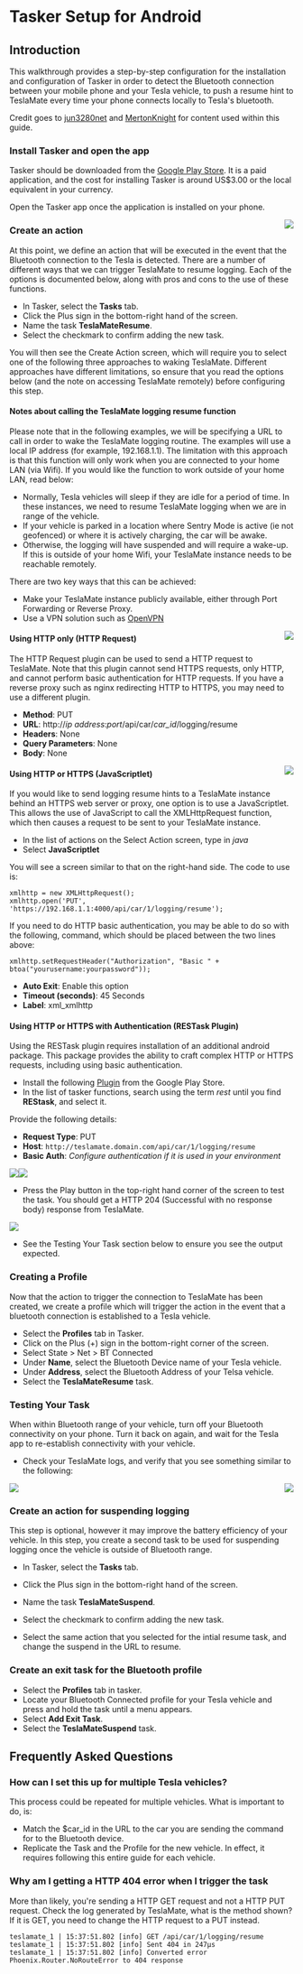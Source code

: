 # Tasker Setup for Android

## Introduction

This walkthrough provides a step-by-step configuration for the installation and configuration of Tasker in order to detect the Bluetooth connection between your mobile phone and your Tesla vehicle, to push a resume hint to TeslaMate every time your phone connects locally to Tesla's bluetooth.

Credit goes to [jun3280net](https://github.com/jun3280net) and [MertonKnight](https://github.com/MertonKnight) for content used within this guide. 

### Install Tasker and open the app

Tasker should be downloaded from the [Google Play Store](https://play.google.com/store). It is a paid application, and the cost for  installing Tasker is around US$3.00 or the local equivalent in your currency. 

Open the Tasker app once the application is installed on your phone.

<img align="right" src="images/tasker-create-action.png" />

### Create an action

At this point, we define an action that will be executed in the event that the Bluetooth connection to the Tesla is detected. There are a number of different ways that we can trigger TeslaMate to resume logging. Each of the options is documented below, along with pros and cons to the use of these functions.

   * In Tasker, select the **Tasks** tab.
   * Click the Plus sign in the bottom-right hand of the screen.
   * Name the task **TeslaMateResume**.
   * Select the checkmark to confirm adding the new task.

You will then see the Create Action screen, which will require you to select one of the following three approaches to waking TeslaMate. Different approaches have different limitations, so ensure that you read the options below (and the note on accessing TeslaMate remotely) before configuring this step.

#### Notes about calling the TeslaMate logging resume function

Please note that in the following examples, we will be specifying a URL to call in order to wake the TeslaMate logging routine. The examples will use a local IP address (for example, 192.168.1.1). The limitation with this approach is that this function will only work when you are connected to your home LAN (via Wifi). If you would like the function to work outside of your home LAN, read below:

   * Normally, Tesla vehicles will sleep if they are idle for a period of time. In these instances, we need to resume TeslaMate logging when we are in range of the vehicle.
   * If your vehicle is parked in a location where Sentry Mode is active (ie not geofenced) or where it is actively charging, the car will be awake.
   * Otherwise, the logging will have suspended and will require a wake-up. If this is outside of your home Wifi, your TeslaMate instance needs to be reachable remotely.
   
There are two key ways that this can be achieved:

   * Make your TeslaMate instance publicly available, either through Port Forwarding or Reverse Proxy.
   * Use a VPN solution such as [OpenVPN](https://github.com/adriankumpf/teslamate/issues/102#issuecomment-531497214)

<img align="right" src="images/tasker-http.png" />

#### Using HTTP only (HTTP Request)

The HTTP Request plugin can be used to send a HTTP request to TeslaMate. Note that this plugin cannot send HTTPS requests, only HTTP, and cannot perform basic authentication for HTTP requests. If you have a reverse proxy such as nginx redirecting HTTP to HTTPS, you may need to use a different plugin.

   * **Method**: PUT
   * **URL**: http://*ip address*:*port*/api/car/*car_id*/logging/resume
   * **Headers**: None
   * **Query Parameters**: None
   * **Body**: None

<img align="right" src="images/tasker-scriptlet.png" />

#### Using HTTP or HTTPS (JavaScriptlet)

If you would like to send logging resume hints to a TeslaMate instance behind an HTTPS web server or proxy, one option is to use a JavaScriptlet. This allows the use of JavaScript to call the XMLHttpRequest function, which then causes a request to be sent to your TeslaMate instance.

  * In the list of actions on the Select Action screen, type in *java*
  * Select **JavaScriptlet**

You will see a screen similar to that on the right-hand side. The code to use is:

```
xmlhttp = new XMLHttpRequest();
xmlhttp.open('PUT', 'https://192.168.1.1:4000/api/car/1/logging/resume');
```

If you need to do HTTP basic authentication, you may be able to do so with the following, command, which should be placed between the two lines above:
```
xmlhttp.setRequestHeader("Authorization", "Basic " + btoa("yourusername:yourpassword"));
```

  * **Auto Exit**: Enable this option
  * **Timeout (seconds)**: 45 Seconds
  * **Label**: xml_xmlhttp

#### Using HTTP or HTTPS with Authentication (RESTask Plugin)

Using the RESTask plugin requires installation of an additional android package. This package provides the ability to craft complex HTTP or HTTPS requests, including using basic authentication.

  * Install the following [Plugin](https://play.google.com/store/apps/details?id=com.freehaha.restask&hl=en_US) from the Google Play Store.
  * In the list of tasker functions, search using the term *rest* until you find **REStask**, and select it.

Provide the following details:

  * **Request Type**: PUT
  * **Host**: ```http://teslamate.domain.com/api/car/1/logging/resume```
  * **Basic Auth**: *Configure authentication if it is used in your environment*
  
 <img src="images/restask-config1.png" /><img src="images/restask-config2.png" />
  
  * Press the Play button in the top-right hand corner of the screen to test the task. You should get a HTTP 204 (Successful with no response body) response from TeslaMate.

<img src="images/http_204.png"/>

* See the Testing Your Task section below to ensure you see the output expected.
  
### Creating a Profile
 
Now that the action to trigger the connection to TeslaMate has been created, we create a profile which will trigger the action in the event that a bluetooth connection is established to a Tesla vehicle. 

  * Select the **Profiles** tab in Tasker.
  * Click on the Plus (+) sign in the bottom-right corner of the screen.
  * Select State > Net > BT Connected
  * Under **Name**, select the Bluetooth Device name of your Tesla vehicle.
  * Under **Address**, select the Bluetooth Address of your Telsa vehicle.
  * Select the **TeslaMateResume** task.

### Testing Your Task

When within Bluetooth range of your vehicle, turn off your Bluetooth connectivity on your phone. Turn it back on again, and wait for the Tesla app to re-establish connectivity with your vehicle.

  * Check your TeslaMate logs, and verify that you see something similar to the following:
  
<img src="images/teslamate-console-resume.png" />

<img align="right" src="images/tasker-exit-task.png" />

### Create an action for suspending logging

This step is optional, however it may improve the battery efficiency of your vehicle. In this step, you create a second task to be used for suspending logging once the vehicle is outside of Bluetooth range.

   * In Tasker, select the **Tasks** tab.
   * Click the Plus sign in the bottom-right hand of the screen.
   * Name the task **TeslaMateSuspend**.
   * Select the checkmark to confirm adding the new task.

   * Select the same action that you selected for the intial resume task, and change the suspend in the URL to resume.

### Create an exit task for the Bluetooth profile

   * Select the **Profiles** tab in tasker.
   * Locate your Bluetooth Connected profile for your Tesla vehicle and press and hold the task until a menu appears.
   * Select **Add Exit Task**.
   * Select the **TeslaMateSuspend** task.

## Frequently Asked Questions

### How can I set this up for multiple Tesla vehicles?

This process could be repeated for multiple vehicles. What is important to do, is:

  * Match the $car_id in the URL to the car you are sending the command for to the Bluetooth device.
  * Replicate the Task and the Profile for the new vehicle. In effect, it requires following this entire guide for each vehicle.

### Why am I getting a HTTP 404 error when I trigger the task

More than likely, you're sending a HTTP GET request and not a HTTP PUT request. Check the log generated by TeslaMate, what is the method shown? If it is GET, you need to change the HTTP request to a PUT instead.

```
teslamate_1 | 15:37:51.802 [info] GET /api/car/1/logging/resume
teslamate_1 | 15:37:51.802 [info] Sent 404 in 247µs
teslamate_1 | 15:37:51.802 [info] Converted error Phoenix.Router.NoRouteError to 404 response
```
